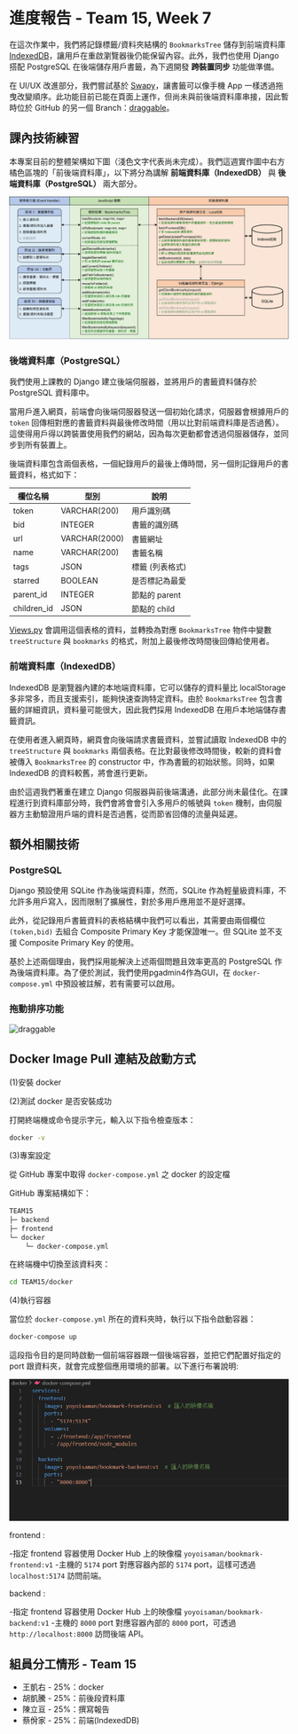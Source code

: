 # 進度報告 - Team 15, Week 7

在這次作業中，我們將記錄標籤/資料夾結構的 `BookmarksTree` 儲存到前端資料庫 [IndexedDB](https://developer.mozilla.org/zh-TW/docs/Web/API/IndexedDB_API)，讓用戶在重啟瀏覽器後仍能保留內容。此外，我們也使用 Django 搭配 PostgreSQL 在後端儲存用戶書籤，為下週開發 **跨裝置同步** 功能做準備。

在 UI/UX 改進部分，我們嘗試基於 [Swapy](https://github.com/TahaSh/swapy)，讓書籤可以像手機 App 一樣透過拖曳改變順序。此功能目前已能在頁面上運作，但尚未與前後端資料庫串接，因此暫時位於 GitHub 的另一個 Branch：[draggable](https://github.com/yoyoisaman/Team15/tree/draggable)。


## 課內技術練習

本專案目前的整體架構如下圖（淺色文字代表尚未完成）。我們這週實作圖中右方橘色區塊的「前後端資料庫」，以下將分為講解 **前端資料庫（IndexedDB）** 與 **後端資料庫（PostgreSQL）** 兩大部分。

![flow.jpg](report_imgs/Week07/flow.jpg)

### 後端資料庫（PostgreSQL）

我們使用上課教的 Django 建立後端伺服器，並將用戶的書籤資料儲存於 PostgreSQL 資料庫中。

當用戶進入網頁，前端會向後端伺服器發送一個初始化請求，伺服器會根據用戶的 `token` 回傳相對應的書籤資料與最後修改時間（用以比對前端資料庫是否過舊）。這使得用戶得以跨裝置使用我們的網站，因為每次更動都會透過伺服器儲存，並同步到所有裝置上。

後端資料庫包含兩個表格，一個紀錄用戶的最後上傳時間，另一個則記錄用戶的書籤資料，格式如下：

| 欄位名稱    | 型別           | 說明               |
|-------------|----------------|--------------------|
| token       | VARCHAR(200)    | 用戶識別碼         |
| bid         | INTEGER         | 書籤的識別碼       |
| url         | VARCHAR(2000)   | 書籤網址           |
| name        | VARCHAR(200)    | 書籤名稱           |
| tags        | JSON            | 標籤 (列表格式)    |
| starred     | BOOLEAN         | 是否標記為最愛     |
| parent_id   | INTEGER         | 節點的 parent      |
| children_id | JSON            | 節點的 child       |

[Views.py](../backend/api/views.py) 會調用這個表格的資料，並轉換為對應 `BookmarksTree` 物件中變數 `treeStructure` 與 `bookmarks` 的格式，附加上最後修改時間後回傳給使用者。

### 前端資料庫（IndexedDB）

IndexedDB 是瀏覽器內建的本地端資料庫，它可以儲存的資料量比 localStorage 多非常多，而且支援索引，能夠快速查詢特定資料。由於 `BookmarksTree` 包含書籤的詳細資訊，資料量可能很大，因此我們採用 IndexedDB 在用戶本地端儲存書籤資訊。

在使用者進入網頁時，網頁會向後端請求書籤資料，並嘗試讀取 IndexedDB 中的 `treeStructure` 與 `bookmarks` 兩個表格。在比對最後修改時間後，較新的資料會被傳入 `BookmarksTree` 的 constructor 中，作為書籤的初始狀態。同時，如果 IndexedDB 的資料較舊，將會進行更新。

由於這週我們著重在建立 Django 伺服器與前後端溝通，此部分尚未最佳化。在課程進行到資料庫部分時，我們會將會會引入多用戶的帳號與 `token` 機制，由伺服器方主動驗證用戶端的資料是否過舊，從而節省回傳的流量與延遲。

## 額外相關技術

### PostgreSQL

Django 預設使用 SQLite 作為後端資料庫，然而，SQLite 作為輕量級資料庫，不允許多用戶寫入，因而限制了擴展性，對於多用戶應用並不是好選擇。

此外，從記錄用戶書籤資料的表格結構中我們可以看出，其需要由兩個欄位 `(token,bid)` 去組合 Composite Primary Key 才能保證唯一。但 SQLite 並不支援 Composite Primary Key 的使用。

基於上述兩個理由，我們採用能解決上述兩個問題且效率更高的 PostgreSQL 作為後端資料庫。為了便於測試，我們使用pgadmin4作為GUI，在 `docker-compose.yml` 中預設被註解，若有需要可以啟用。

### 拖動排序功能

![draggable](draggable.gif)

## Docker Image Pull 連結及啟動方式

(1)安裝 docker

(2)測試 docker 是否安裝成功

打開終端機或命令提示字元，輸入以下指令檢查版本：

```bash
docker -v
```

(3)專案設定

從 GitHub 專案中取得 `docker-compose.yml` 之 docker 的設定檔

GitHub 專案結構如下：

```
TEAM15
├─ backend
├─ frontend
└─ docker
    └─ docker-compose.yml
```

在終端機中切換至該資料夾：

```bash
cd TEAM15/docker
```

(4)執行容器

當位於 `docker-compose.yml` 所在的資料夾時，執行以下指令啟動容器：

```bash
docker-compose up
```

這段指令目的是同時啟動一個前端容器跟一個後端容器，並把它們配置好指定的 port 跟資料夾，就會完成整個應用環境的部署。以下進行布署說明:

![img1](./report_imgs/Week07/img1.png)

frontend :

-指定 frontend 容器使用 Docker Hub 上的映像檔 `yoyoisaman/bookmark-frontend:v1`
-主機的 `5174` port 對應容器內部的 `5174` port，這樣可透過 `localhost:5174` 訪問前端。

backend :

-指定 frontend 容器使用 Docker Hub 上的映像檔 `yoyoisaman/bookmark-backend:v1`
-主機的 `8000` port 對應容器內部的 `8000` port，可透過 `http://localhost:8000` 訪問後端 API。

## 組員分工情形 - Team 15

- 王凱右 - 25%：docker
- 胡凱騰 - 25%：前後段資料庫
- 陳立亘 - 25%：撰寫報告
- 蔡佾家 - 25%：前端(IndexedDB)